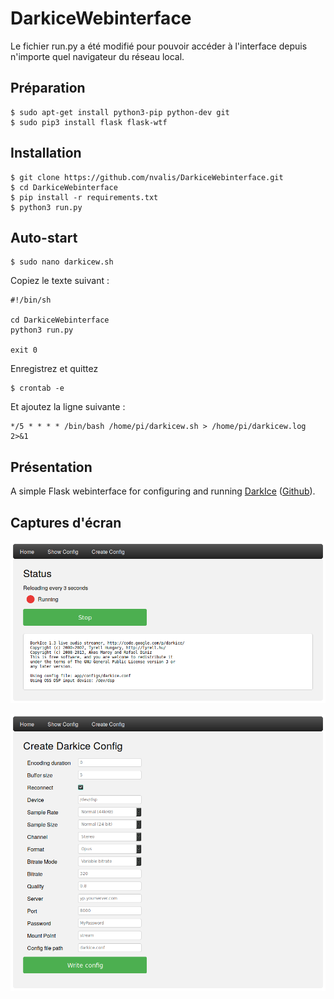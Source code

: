 # DarkiceWebinterface

Le fichier run.py a été modifié pour pouvoir accéder à l'interface depuis n'importe quel navigateur du réseau local.

## Préparation

    $ sudo apt-get install python3-pip python-dev git
    $ sudo pip3 install flask flask-wtf
   
## Installation

    $ git clone https://github.com/nvalis/DarkiceWebinterface.git
    $ cd DarkiceWebinterface
    $ pip install -r requirements.txt
    $ python3 run.py

## Auto-start

    $ sudo nano darkicew.sh
    
Copiez le texte suivant :

    #!/bin/sh

    cd DarkiceWebinterface
    python3 run.py

    exit 0

Enregistrez et quittez

    $ crontab -e
   
Et ajoutez la ligne suivante :

    */5 * * * * /bin/bash /home/pi/darkicew.sh > /home/pi/darkicew.log 2>&1

## Présentation

A simple Flask webinterface for configuring and running [DarkIce](http://darkice.org/) ([Github](https://github.com/rafael2k/darkice)).

## Captures d'écran

![Screenshot Overview](/screenshot_overview.png?raw=true "Screenshot")

![Screenshot Config](/screenshot_config.png?raw=true "Screenshot")
